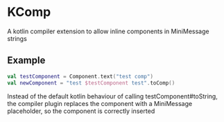 # KComp
A kotlin compiler extension to allow inline components in MiniMessage strings

## Example
```kotlin
val testComponent = Component.text("test comp")
val newComponent = "test $testComponent test".toComp()
```
Instead of the default kotlin behaviour of calling testComponent#toString, the compiler plugin replaces the component with a MiniMessage placeholder, so the component is correctly inserted
